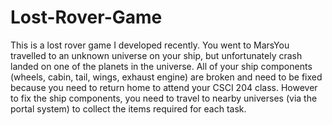 # Lost-Rover-Game
This is a lost rover game I developed recently. You went to MarsYou travelled to an unknown universe on your ship, but unfortunately crash landed on one of the planets in the universe. All of your ship components (wheels, cabin, tail, wings, exhaust engine) are broken and need to be fixed because you need to return home to attend your CSCI 204 class. However to fix the ship components, you need to travel to nearby universes (via the portal system) to collect the items required for each task.

